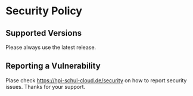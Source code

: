 # Security Policy

## Supported Versions

Please always use the latest release. 

## Reporting a Vulnerability

Plase check https://hpi-schul-cloud.de/security on how to report security issues. Thanks for your support.

